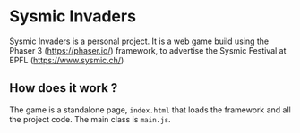 # Sysmic Invaders

Sysmic Invaders is a personal project.
It is a web game build using the Phaser 3 (https://phaser.io/) framework, to advertise the Sysmic Festival at EPFL (https://www.sysmic.ch/)
 
 ## How does it work ?
 The game is a standalone page, `index.html` that loads the framework and all the project code.
 The main class is `main.js`.

